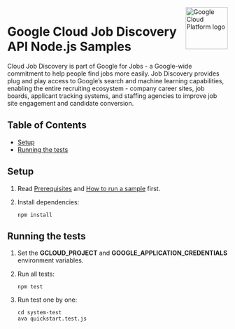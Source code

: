 <img src="https://avatars2.githubusercontent.com/u/2810941?v=3&s=96" alt="Google Cloud Platform logo" title="Google Cloud Platform" align="right" height="96" width="96"/>

# Google Cloud Job Discovery API Node.js Samples

Cloud Job Discovery is part of Google for Jobs - a Google-wide commitment to help
people find jobs more easily. Job Discovery provides plug and play access to 
Google’s search and machine learning capabilities, enabling the entire recruiting
ecosystem - company career sites, job boards, applicant tracking systems, and
staffing agencies to improve job site engagement and candidate conversion.

## Table of Contents

* [Setup](#setup)
* [Running the tests](#running-the-tests)

## Setup

1.  Read [Prerequisites][prereq] and [How to run a sample][run] first.
1.  Install dependencies:

        npm install

[prereq]: ../../README.md#prerequisites
[run]: ../../README.md#how-to-run-a-sample

## Running the tests

1.  Set the **GCLOUD_PROJECT** and **GOOGLE_APPLICATION_CREDENTIALS** environment variables.

1.  Run all tests:

        npm test
1.  Run test one by one:

        cd system-test
        ava quickstart.test.js
